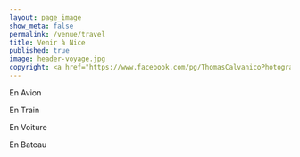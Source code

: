 ```yaml
---
layout: page_image
show_meta: false
permalink: /venue/travel
title: Venir à Nice
published: true
image: header-voyage.jpg
copyright: <a href="https://www.facebook.com/pg/ThomasCalvanicoPhotographe" target="_blank">Thomas Calvanico</a>
---
```


En Avion

En Train

En Voiture

En Bateau


